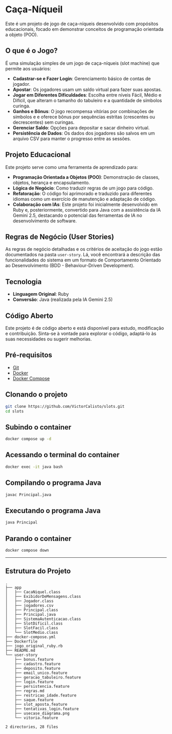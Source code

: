 # Caça-Níqueil

Este é um projeto de jogo de caça-níqueis desenvolvido com propósitos educacionais, focado em demonstrar conceitos de programação orientada a objeto (POO).
## O que é o Jogo?

É uma simulação simples de um jogo de caça-níqueis (slot machine) que permite aos usuários:

* **Cadastrar-se e Fazer Login**: Gerenciamento básico de contas de jogador.
* **Apostar**: Os jogadores usam um saldo virtual para fazer suas apostas.
* **Jogar em Diferentes Dificuldades**: Escolha entre níveis Fácil, Médio e Difícil, que alteram o tamanho do tabuleiro e a quantidade de símbolos curinga.
* **Ganhos e Bônus**: O jogo recompensa vitórias por combinações de símbolos e e oferece bônus por sequências estritas (crescentes ou decrescentes) sem curingas.
* **Gerenciar Saldo**: Opções para depositar e sacar dinheiro virtual.
* **Persistência de Dados**: Os dados dos jogadores são salvos em um arquivo CSV para manter o progresso entre as sessões.

## Projeto Educacional

Este projeto serve como uma ferramenta de aprendizado para:

* **Programação Orientada a Objetos (POO)**: Demonstração de classes, objetos, herança e encapsulamento.
* **Lógica de Negócio**: Como traduzir regras de um jogo para código.
* **Refatoração**: O código foi aprimorado e traduzido para diferentes idiomas como um exercício de manutenção e adaptação de código.
* **Colaboração com IAs**: Este projeto foi inicialmente desenvolvido em Ruby e, posteriormente, convertido para Java com a assistência da IA Gemini 2.5, destacando o potencial das ferramentas de IA no desenvolvimento de software.

## Regras de Negócio (User Stories)

As regras de negócio detalhadas e os critérios de aceitação do jogo estão documentados na pasta `user-story`. Lá, você encontrará a descrição das funcionalidades do sistema em um formato de Comportamento Orientado ao Desenvolvimento (BDD - Behaviour-Driven Development).

## Tecnologia

* **Linguagem Original**: Ruby
* **Conversão**: Java (realizada pela IA Gemini 2.5)

## Código Aberto

Este projeto é de código aberto e está disponível para estudo, modificação e contribuição. Sinta-se à vontade para explorar o código, adaptá-lo às suas necessidades ou sugerir melhorias.
## Pré-requisitos

- [Git](https://git-scm.com/)
- [Docker](https://www.docker.com/)
- [Docker Compose](https://docs.docker.com/compose/)

## Clonando o projeto

```bash
git clone https://github.com/VictorCalisto/slots.git
cd slots
```

## Subindo o container

```bash
docker compose up -d
```

## Acessando o terminal do container
```bash
docker exec -it java bash
```
## Compilando o programa Java
```bash
javac Principal.java
```
## Executando o programa Java
```bash
java Principal
```
## Parando o container
```bash
docker compose down
```
---

## Estrutura do Projeto

```plaintext
.
├── app
│   ├── CacaNiquel.class
│   ├── ExibidorDeMensagens.class
│   ├── Jogador.class
│   ├── jogadores.csv
│   ├── Principal.class
│   ├── Principal.java
│   ├── SistemaAutenticacao.class
│   ├── SlotDificil.class
│   ├── SlotFacil.class
│   └── SlotMedio.class
├── docker-compose.yml
├── Dockerfile
├── jogo_original_ruby.rb
├── README.md
└── user-story
    ├── bonus.feature
    ├── cadastro.feature
    ├── deposito.feature
    ├── email_unico.feature
    ├── geracao_tabuleiro.feature
    ├── login.feature
    ├── persistencia.feature
    ├── regras.md
    ├── restricao_idade.feature
    ├── saque.feature
    ├── slot_aposta.feature
    ├── tentativas_login.feature
    ├── usecase_diagrama.png
    └── vitoria.feature

2 directories, 28 files
